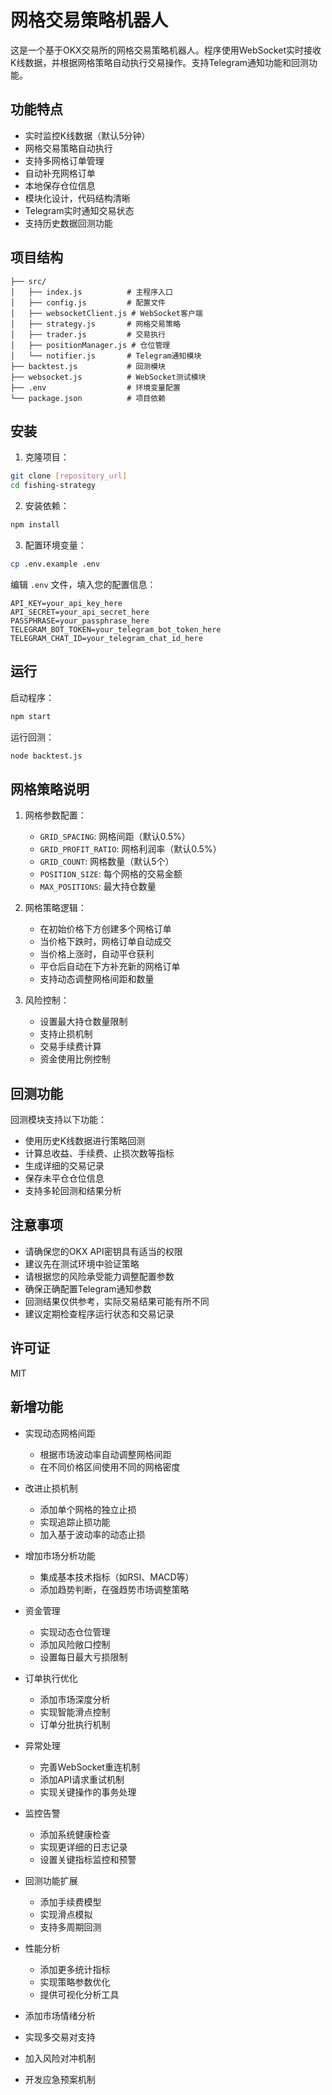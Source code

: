 # 网格交易策略机器人

这是一个基于OKX交易所的网格交易策略机器人。程序使用WebSocket实时接收K线数据，并根据网格策略自动执行交易操作。支持Telegram通知功能和回测功能。

## 功能特点

- 实时监控K线数据（默认5分钟）
- 网格交易策略自动执行
- 支持多网格订单管理
- 自动补充网格订单
- 本地保存仓位信息
- 模块化设计，代码结构清晰
- Telegram实时通知交易状态
- 支持历史数据回测功能

## 项目结构

```
├── src/
│   ├── index.js          # 主程序入口
│   ├── config.js         # 配置文件
│   ├── websocketClient.js # WebSocket客户端
│   ├── strategy.js       # 网格交易策略
│   ├── trader.js         # 交易执行
│   ├── positionManager.js # 仓位管理
│   └── notifier.js       # Telegram通知模块
├── backtest.js           # 回测模块
├── websocket.js          # WebSocket测试模块
├── .env                  # 环境变量配置
└── package.json          # 项目依赖
```

## 安装

1. 克隆项目：
```bash
git clone [repository_url]
cd fishing-strategy
```

2. 安装依赖：
```bash
npm install
```

3. 配置环境变量：
```bash
cp .env.example .env
```
编辑 `.env` 文件，填入您的配置信息：
```
API_KEY=your_api_key_here
API_SECRET=your_api_secret_here
PASSPHRASE=your_passphrase_here
TELEGRAM_BOT_TOKEN=your_telegram_bot_token_here
TELEGRAM_CHAT_ID=your_telegram_chat_id_here
```

## 运行

启动程序：
```bash
npm start
```

运行回测：
```bash
node backtest.js
```

## 网格策略说明

1. 网格参数配置：
   - `GRID_SPACING`: 网格间距（默认0.5%）
   - `GRID_PROFIT_RATIO`: 网格利润率（默认0.5%）
   - `GRID_COUNT`: 网格数量（默认5个）
   - `POSITION_SIZE`: 每个网格的交易金额
   - `MAX_POSITIONS`: 最大持仓数量

2. 网格策略逻辑：
   - 在初始价格下方创建多个网格订单
   - 当价格下跌时，网格订单自动成交
   - 当价格上涨时，自动平仓获利
   - 平仓后自动在下方补充新的网格订单
   - 支持动态调整网格间距和数量

3. 风险控制：
   - 设置最大持仓数量限制
   - 支持止损机制
   - 交易手续费计算
   - 资金使用比例控制

## 回测功能

回测模块支持以下功能：
- 使用历史K线数据进行策略回测
- 计算总收益、手续费、止损次数等指标
- 生成详细的交易记录
- 保存未平仓仓位信息
- 支持多轮回测和结果分析

## 注意事项

- 请确保您的OKX API密钥具有适当的权限
- 建议先在测试环境中验证策略
- 请根据您的风险承受能力调整配置参数
- 确保正确配置Telegram通知参数
- 回测结果仅供参考，实际交易结果可能有所不同
- 建议定期检查程序运行状态和交易记录

## 许可证

MIT 

## 新增功能

- 实现动态网格间距
  - 根据市场波动率自动调整网格间距
  - 在不同价格区间使用不同的网格密度

- 改进止损机制
  - 添加单个网格的独立止损
  - 实现追踪止损功能
  - 加入基于波动率的动态止损

- 增加市场分析功能
  - 集成基本技术指标（如RSI、MACD等）
  - 添加趋势判断，在强趋势市场调整策略

- 资金管理
  - 实现动态仓位管理
  - 添加风险敞口控制
  - 设置每日最大亏损限制

- 订单执行优化
  - 添加市场深度分析
  - 实现智能滑点控制
  - 订单分批执行机制

- 异常处理
  - 完善WebSocket重连机制
  - 添加API请求重试机制
  - 实现关键操作的事务处理

- 监控告警
  - 添加系统健康检查
  - 实现更详细的日志记录
  - 设置关键指标监控和预警

- 回测功能扩展
  - 添加手续费模型
  - 实现滑点模拟
  - 支持多周期回测

- 性能分析
  - 添加更多统计指标
  - 实现策略参数优化
  - 提供可视化分析工具

- 添加市场情绪分析
- 实现多交易对支持
- 加入风险对冲机制
- 开发应急预案机制 